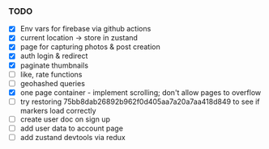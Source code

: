 ### TODO

- [x] Env vars for firebase via github actions
- [x] current location -> store in zustand
- [x] page for capturing photos & post creation
- [x] auth login & redirect
- [x] paginate thumbnails
- [ ] like, rate functions
- [ ] geohashed queries
- [x] one page container - implement scrolling; don't allow pages to overflow
- [ ] try restoring 75bb8dab26892b962f0d405aa7a20a7aa418d849 to see if markers load correctly
- [ ] create user doc on sign up
- [ ] add user data to account page
- [ ] add zustand devtools via redux

